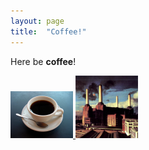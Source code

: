 ```yaml
---
layout: page
title:  "Coffee!"
---
```

Here be **coffee**!

<a href="/images/coffee.jpg" data-lightbox="image-1" data-title="My caption">
  <img src="/images/coffee.jpg" width="100" alt="Coffee">
</a>
<a href="/images/animals.jpg" data-lightbox="image-1" data-title="My caption">
  <img src="/images/animals.jpg" width="100" alt="animals">
</a>
